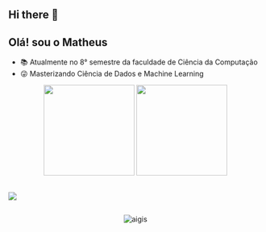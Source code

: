 ## Hi there 👋

<!--
**nandsdeveloper/nandsdeveloper** is a ✨ _special_ ✨ repository because its `README.md` (this file) appears on your GitHub profile.

Here are some ideas to get you started:

- 🔭 I’m currently working on ...
- 🌱 I’m currently learning ...
- 👯 I’m looking to collaborate on ...
- 🤔 I’m looking for help with ...
- 💬 Ask me about ...
- 📫 How to reach me: ...
- 😄 Pronouns: ...
- ⚡ Fun fact: ...
-->

## Olá! sou o Matheus



- 📚 Atualmente no 8° semestre da faculdade de Ciência da Computação
- 😜 Masterizando Ciência de Dados e Machine Learning

<div align="center">
  <img height="180cm" src="https://github-readme-stats.vercel.app/api?username=nandsdeveloper&show_icons=true&theme=chartreuse-dark"/>
  <img height="180cm" src="https://github-readme-stats.vercel.app/api/top-langs/?username=nandsdeveloper&layout=compact&langs_count=16&theme=chartreuse-dark"/>
</div>

##

<a href="https://www.instagram.com/eduferreirar/" target="_blank"><img src="https://img.shields.io/badge/-Instagram-%23E4405F?style=for-the-badge&logo=instagram&logoColor=white" target="_blank"></a>

##

<div align="center">
  <img alaing=center alt="aigis" src="https://media1.tenor.com/m/oZKw6kmfKqsAAAAd/league-of-legends-hwei.gif" />
</div>
